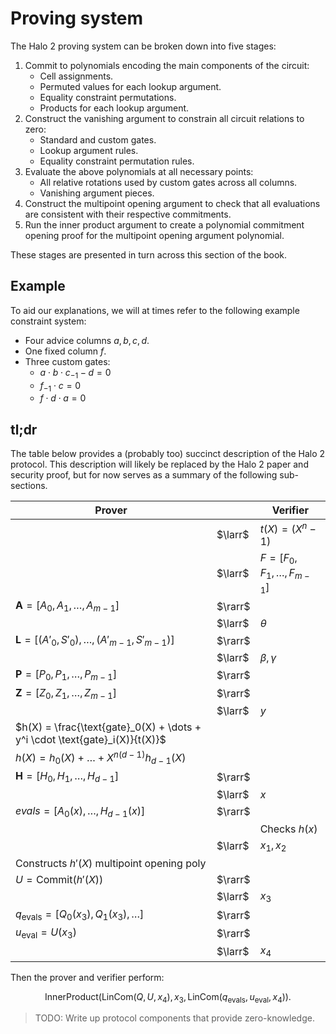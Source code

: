 # Proving system

The Halo 2 proving system can be broken down into five stages:

1. Commit to polynomials encoding the main components of the circuit:
   - Cell assignments.
   - Permuted values for each lookup argument.
   - Equality constraint permutations.
   - Products for each lookup argument.
2. Construct the vanishing argument to constrain all circuit relations to zero:
   - Standard and custom gates.
   - Lookup argument rules.
   - Equality constraint permutation rules.
3. Evaluate the above polynomials at all necessary points:
   - All relative rotations used by custom gates across all columns.
   - Vanishing argument pieces.
4. Construct the multipoint opening argument to check that all evaluations are consistent
   with their respective commitments.
5. Run the inner product argument to create a polynomial commitment opening proof for the
   multipoint opening argument polynomial.

These stages are presented in turn across this section of the book.

## Example

To aid our explanations, we will at times refer to the following example constraint
system:

- Four advice columns $a, b, c, d$.
- One fixed column $f$.
- Three custom gates:
  - $a \cdot b \cdot c_{-1} - d = 0$
  - $f_{-1} \cdot c = 0$
  - $f \cdot d \cdot a = 0$

## tl;dr

The table below provides a (probably too) succinct description of the Halo 2 protocol.
This description will likely be replaced by the Halo 2 paper and security proof, but for
now serves as a summary of the following sub-sections.

| Prover                                                                      |         | Verifier                           |
| --------------------------------------------------------------------------- | ------- | ---------------------------------- |
|                                                                             | $\larr$ | $t(X) = (X^n - 1)$                 |
|                                                                             | $\larr$ | $F = [F_0, F_1, \dots, F_{m - 1}]$ |
| $\mathbf{A} = [A_0, A_1, \dots, A_{m - 1}]$                                 | $\rarr$ |                                    |
|                                                                             | $\larr$ | $\theta$                           |
| $\mathbf{L} = [(A'_0, S'_0), \dots, (A'_{m - 1}, S'_{m - 1})]$              | $\rarr$ |                                    |
|                                                                             | $\larr$ | $\beta, \gamma$                    |
| $\mathbf{P} = [P_0, P_1, \dots, P_{m - 1}]$                                 | $\rarr$ |                                    |
| $\mathbf{Z} = [Z_0, Z_1, \dots, Z_{m - 1}]$                                 | $\rarr$ |                                    |
|                                                                             | $\larr$ | $y$                                |
| $h(X) = \frac{\text{gate}_0(X) + \dots + y^i \cdot \text{gate}_i(X)}{t(X)}$ |         |                                    |
| $h(X) = h_0(X) + \dots + X^{n(d-1)} h_{d-1}(X)$                             |         |                                    |
| $\mathbf{H} = [H_0, H_1, \dots, H_{d-1}]$                                   | $\rarr$ |                                    |
|                                                                             | $\larr$ | $x$                                |
| $evals = [A_0(x), \dots, H_{d - 1}(x)]$                                     | $\rarr$ |                                    |
|                                                                             |         | Checks $h(x)$                      |
|                                                                             | $\larr$ | $x_1, x_2$                         |
| Constructs $h'(X)$ multipoint opening poly                                  |         |                                    |
| $U = \text{Commit}(h'(X))$                                                  | $\rarr$ |                                    |
|                                                                             | $\larr$ | $x_3$                              |
| $q_\text{evals} = [Q_0(x_3), Q_1(x_3), \dots]$                              | $\rarr$ |                                    |
| $u_\text{eval} = U(x_3)$                                                    | $\rarr$ |                                    |
|                                                                             | $\larr$ | $x_4$                              |

Then the prover and verifier perform:

$$\text{InnerProduct}(\text{LinCom}(Q, U, x_4), x_3, \text{LinCom}(q_\text{evals}, u_\text{eval}, x_4)).$$

> TODO: Write up protocol components that provide zero-knowledge.
